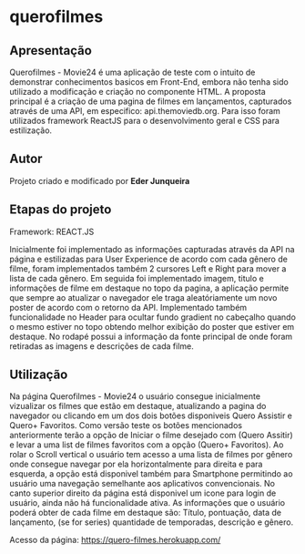 # querofilmes

## Apresentação 

Querofilmes - Movie24 é uma aplicação de teste com o intuito de demonstrar conhecimentos basicos em Front-End, embora não tenha sido utilizado a modificação e criação no componente HTML.
A proposta principal é a criação de uma pagina de filmes em lançamentos, capturados através de uma API, em especifico: api.themoviedb.org. Para isso foram utilizados framework ReactJS para o desenvolvimento geral e CSS para estilização.

## Autor

Projeto criado e modificado por **Eder Junqueira**
## Etapas do projeto

Framework: REACT.JS

Inicialmente foi implementado as informações capturadas através da API na página e estilizadas para User Experience
de acordo com cada gênero de filme, foram implementados também 2 cursores Left e Right para mover a lista de cada gênero.
Em seguida foi implementado imagem, titulo e informações de filme em destaque no topo da pagina, a aplicação permite que sempre ao atualizar o navegador ele traga aleatóriamente um novo poster de acordo com o retorno da API.
Implementado também funcionalidade no Header para ocultar fundo gradient no cabeçalho quando o mesmo estiver no topo obtendo melhor exibição do poster que estiver em destaque.
No rodapé possui a informação da fonte principal de onde foram retiradas as imagens e descrições de cada filme. 

## Utilização

Na página Querofilmes - Movie24 o usuário consegue inicialmente vizualizar os filmes que estão em destaque, atualizando a pagina do navegador ou clicando em um dos dois botões disponiveis Quero Assistir e Quero+ Favoritos.
Como versão teste os botões mencionados anteriormente terão a opção de Iniciar o filme desejado com (Quero Assitir) e levar a uma list de filmes favoritos com a opção (Quero+ Favoritos).
Ao rolar o Scroll vertical o usuário tem acesso a uma lista de filmes por gênero onde consegue navegar por ela horizontalmente para direita e para esquerda, a opção está disponivel também para Smartphone permitindo ao usuário uma navegação semelhante aos aplicativos convencionais. 
No canto superior direito da página está disponivel um icone para login de usuário, ainda não há funcionalidade ativa.
As informações que o usuário poderá obter de cada filme em destaque são: 
Título, pontuação, data de lançamento, (se for series) quantidade de temporadas, descrição e gênero.

Acesso da página: https://quero-filmes.herokuapp.com/
